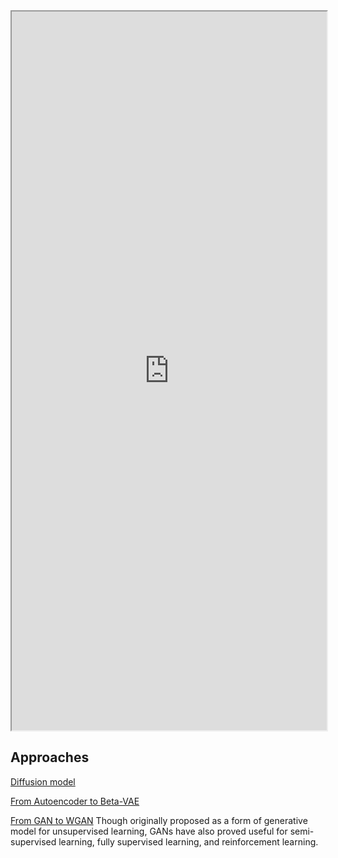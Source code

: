 <iframe 
	height = 1150 
	width = 100% 
	padding = 0 0 
	margins = 0 0
	src="https://en.wikipedia.org/wiki/Unsupervised_learning">
</iframe>

## Approaches

[Diffusion model](4.%20Artificial%20intelligence/2.%20Approaches/Artificial%20neural%20network/Generative%20model/Diffusion%20model/Diffusion%20model.md)


[From Autoencoder to Beta-VAE](4.%20Artificial%20intelligence/2.%20Approaches/Artificial%20neural%20network/Generative%20model/VAE/From%20Autoencoder%20to%20Beta-VAE.md)


[From GAN to WGAN](4.%20Artificial%20intelligence/2.%20Approaches/Artificial%20neural%20network/Generative%20model/GAN/From%20GAN%20to%20WGAN.md)
Though originally proposed as a form of generative model for unsupervised learning, GANs have also proved useful for semi-supervised learning, fully supervised learning, and reinforcement learning.



